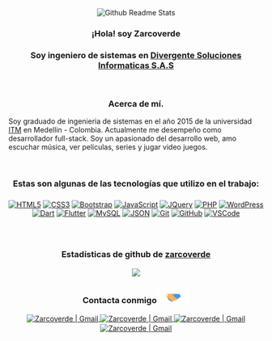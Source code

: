 <html>
<body>
<p align="center">
 <img width="200px" src="(https://lh3.googleusercontent.com/ME1j-Lbwx0PN3W1s-D3KwNK4u67Q5w9Ez4UzFhOKnWPK7fZqwF7hvNNFFYK8ogL5KdthjuLAM8Fu_u9uoYO09pod1c7idjhBuP0eaCWFrT-qXwUdomXdR2TZUrbs9UTw4oDxSDG5kaAEK7UDQM16uBQoKqYe4QBMgoJexZC54QtLY4_2jERl6oIAiLPZBbxZ9Vt2gv9Fnv022OsntpsMwA2eAIWvyUEVZF6MS7arMP8fHq_CMe-GCj5KqQOy3P4nkV0S6UF9WUUibSxrVqtz_lzVJTg2WPKDP9Y17xEpU9LZ95TjVhkwsoD6ffI2kOABD8lYjaoP3gau62nSEbkha7bznDTI4bTZCQ10PeJ99oHuBVk4uxw-wQrqEOGJoB2Cx146L8KRy5OJ8-3sicHxHxU3kzRvNao0dcqzQ9Czh07ZAHpKHFkwoJNYfhuzVv0wffVTiyM74zl6fldDJYxXMk7YDqJ2Sj5oLgWjG4s8k5i5sxz9TAttBIZpYdUUVcE2sUkR7C1TFwawQI_CFf6ltLFKKeNO7zRzpeqTRaq0EYivbCcmx0QHUW7lWWWnUiH-2d-9rkXmivjS3mdCr6gaE1OatJ0ez7nFvFoI-BcwU49qrWPAaXlRGXQtXVgoMsN-EoY0tXdJfm94ITE7g6dMVG5TjmVF8jTY7_CrQ92LaHk2XNYbb5vDXvm2pKa_dhlVsRgCKWWwo6btNutSu0fTO6thFZ3fdkhcEsatTAz3avpWD4Cg6OOjV1LI6onIq9R3hPOxivqoNXPbItP9PzymnfmEC0VqWsOUWho9fzB0jKXijCNVyuxecL9jXgwkUT9mZRSBsEkFLb_LpaMvi6bH5e7Vh48Q1a0LiIlHWLDhn5mwgQcYNBua6QuYJzhurHBf215XqLy_jq_Pv-7Qqi4Xim6UrkBrc6dbdoUUhoNRoqhTN0awlZIEkS8q2hTx6UtEu9TWFgTyrsoljNzidpUDI5SCzVGNDWGFyixKy-mXFal940v80QesmhBFV-p3s07hVFmE1dty2DsXm2g67jXBhI3pFO8=w654-h872-s-no?authuser=0)" align="center" alt="Github Readme Stats"/>
 <h3 align='center'>¡Hola! soy Zarcoverde</h3>
 <h3 align='center'>Soy ingeniero de sistemas en <a href="https://www.divergente.net.co/"> Divergente Soluciones Informaticas S.A.S </a></h3>
</p>
<br/>
<h3 align="center">Acerca de mí.</h3>
<p style="text-justify">Soy graduado de ingenieria de sistemas en el año 2015 de la universidad <a href="https://www.itm.edu.co/">ITM</a> en Medellin - Colombia. Actualmente me desempeño como desarrollador full-stack. Soy un apasionado del desarrollo web, amo escuchar música, ver películas, series y jugar video juegos.</p>
<br/>
<h3 align="center">Estas son algunas de las tecnologías que utilizo en el trabajo:</h3> 
<div align="center">
  
### 
[![HTML5](https://img.shields.io/badge/-HTML5-E34F26?style=flat&logo=html5&link=https://github.com/zarcoverde)](https://github.com/zarcoverde)
[![CSS3](https://img.shields.io/badge/-CSS3-1572B6?style=flat&logo=css3&link=https://github.com/zarcoverde)](https://github.com/zarcoverde)
[![Bootstrap](https://img.shields.io/badge/-Bootstrap-563D7C?style=flat&logo=bootstrap&&link=https://github.com/zarcoverde)](https://github.com/zarcoverde)
[![JavaScript](https://img.shields.io/badge/-JavaScript-black?style=flat&logo=javascript&link=https://github.com/zarcoverde)](https://github.com/zarcoverde)
[![JQuery](https://img.shields.io/badge/-JQuery-blue?style=flat&logo=jquery&link=https://github.com/zarcoverde)](https://github.com/zarcoverde)
[![PHP](https://img.shields.io/badge/-PHP-blue?style=flat&logo=PHP&link=https://github.com/zarcoverde)](https://github.com/zarcoverde)
[![WordPress](https://img.shields.io/badge/-WordPress-blue?style=flat&logo=wordpress&link=https://github.com/zarcoverde)](https://github.com/zarcoverde)
[![Dart](https://img.shields.io/badge/dart-blue?style=flat&logo=flutter&&link=https://github.com/zarcoverde)](https://github.com/zarcoverde)
[![Flutter](https://img.shields.io/badge/-Flutter-blue?style=flat&logo=flutter&&link=https://github.com/zarcoverde)](https://github.com/zarcoverde)
[![MySQL](https://img.shields.io/badge/-MySQL-black?style=flat&logo=mysql&link=https://github.com/zarcoverde)](https://github.com/zarcoverde)
[![JSON](https://img.shields.io/badge/-json-02569B?style=flat&logo=json&link=https://github.com/zarcoverde)](https://github.com/zarcoverde)
[![Git](http://img.shields.io/badge/-Git-F1502F?style=flat&logo=git&logoColor=FFFFFF)](https://github.com/zarcoverde)
[![GitHub](http://img.shields.io/badge/-Github-000000?style=flat&logo=github&logoColor=FFFFFF)](https://github.com/zarcoverde)
[![VSCode](http://img.shields.io/badge/-VS%20Code-007ACC?style=flat&logo=visual%20studio%20code&&link=https://github.com/zarcoverde)](https://github.com/zarcoverde)
###
  
</div>
<br/>
<h3 align='center'>Estadísticas de github de <a href="https://github.com/zarcoverde">zarcoverde</a></h3> 
<div align="center"><a href="https://github.com/zarcoverde/"><img align="center" src="https://github-readme-stats.vercel.app/api?username=zarcoverde&show_icons=true&include_all_commits=true&title_color=fff&icon_color=79ff97&text_color=9f9f9f&bg_color=151515"/></a>    
</div
<br/>
<h3 align="center">Contacta conmigo<img src="https://github.com/SatYu26/SatYu26/blob/master/Assets/Handshake.gif" height="30px"></h3>
<div align="center">
 <a href="mailto:john.urrego@divergente.net.co">
    <img src="https://github.com/TheDudeThatCode/TheDudeThatCode/blob/master/Assets/Gmail.svg" width="20px" align="center" alt="Zarcoverde | Gmail"/>
  </a>
  <a href="https://www.linkedin.com/in/john-fredy-urrego-urrego-125805149/">
    <img src="https://github.com/TheDudeThatCode/TheDudeThatCode/blob/master/Assets/Linkedin.svg" width="20px" align="center" alt="Zarcoverde | Gmail"/>
  </a>
  <a href="https://twitter.com/zarcoverde">
    <img src="https://github.com/TheDudeThatCode/TheDudeThatCode/blob/master/Assets/Twitter.svg" width="20px" align="center" alt="Zarcoverde | Gmail"/>
  </a>
  <a href="https://www.instagram.com/zarcoverde/">
    <img src="https://github.com/TheDudeThatCode/TheDudeThatCode/blob/master/Assets/Instagram.svg" width="20px" align="center" alt="Zarcoverde | Gmail"/>
  </a>
</div>
</body>
</html>
